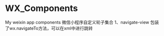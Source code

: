 # WX_Components
My weixin app components
微信小程序自定义轮子集合
1、navigate-view 包装了wx.navigateTo方法，可以在xml中进行跳转

